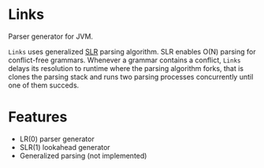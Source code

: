 # Links

Parser generator for JVM.

`Links` uses generalized [SLR](https://en.wikipedia.org/wiki/Simple_LR_parser) parsing algorithm.
SLR enables O(N) parsing for conflict-free grammars. Whenever a grammar contains
a conflict, `Links` delays its resolution to runtime where the parsing algorithm
forks, that is clones the parsing stack and runs two parsing processes
concurrently until one of them succeds.

# Features

* LR(0) parser generator
* SLR(1) lookahead generator
* Generalized parsing (not implemented)